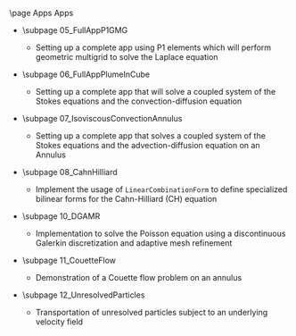 \page Apps Apps

* \subpage 05_FullAppP1GMG
    - Setting up a complete app using P1 elements which will perform geometric multigrid to solve the Laplace equation

* \subpage 06_FullAppPlumeInCube
    - Setting up a complete app that will solve a coupled system of the Stokes equations and the convection-diffusion equation

* \subpage 07_IsoviscousConvectionAnnulus
    - Setting up a complete app that solves a coupled system of the Stokes equations and the advection-diffusion equation on an Annulus

* \subpage 08_CahnHilliard
    - Implement the usage of `LinearCombinationForm` to define specialized bilinear forms for the Cahn-Hilliard (CH) equation

* \subpage 10_DGAMR
    - Implementation to solve the Poisson equation using a discontinuous Galerkin discretization and adaptive mesh refinement

* \subpage 11_CouetteFlow
    - Demonstration of a Couette flow problem on an annulus

* \subpage 12_UnresolvedParticles
    - Transportation of unresolved particles subject to an underlying velocity field
